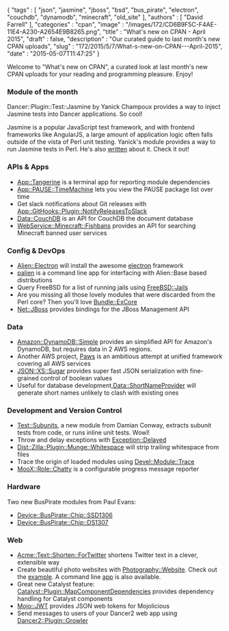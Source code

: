 {
   "tags" : [
      "json",
      "jasmine",
      "jboss",
      "bsd",
      "bus_pirate",
      "electron",
      "couchdb",
      "dynamodb",
      "minecraft",
      "old_site"
   ],
   "authors" : [
      "David Farrell"
   ],
   "categories" : "cpan",
   "image" : "/images/172/CD6B9F5C-F4AE-11E4-A230-A2654E9B8265.png",
   "title" : "What's new on CPAN - April 2015",
   "draft" : false,
   "description" : "Our curated guide to last month's new CPAN uploads",
   "slug" : "172/2015/5/7/What-s-new-on-CPAN---April-2015",
   "date" : "2015-05-07T11:47:25"
}


Welcome to "What's new on CPAN", a curated look at last month's new CPAN uploads for your reading and programming pleasure. Enjoy!

### Module of the month

Dancer::Plugin::Test::Jasmine by Yanick Champoux provides a way to inject Jasmine tests into Dancer applications. So cool!

Jasmine is a popular JavaScript test framework, and with frontend frameworks like AngularJS, a large amount of application logic often falls outside of the vista of Perl unit testing. Yanick's module provides a way to run Jasmine tests in Perl. He's also [written](http://techblog.babyl.ca/entry/dancer-jasmine) about it. Check it out!

### APIs & Apps

-   [App::Tangerine](https://metacpan.org/pod/App::Tangerine) is a terminal app for reporting module dependencies
-   [App::PAUSE::TimeMachine](https://metacpan.org/pod/App::PAUSE::TimeMachine) lets you view the PAUSE package list over time
-   Get slack notifications about Git releases with [App::GitHooks::Plugin::NotifyReleasesToSlack](https://metacpan.org/pod/App::GitHooks::Plugin::NotifyReleasesToSlack)
-   [Data::CouchDB](https://metacpan.org/pod/Data::CouchDB) is an API for CouchDB the document database
-   [WebService::Minecraft::Fishbans](https://metacpan.org/pod/WebService::Minecraft::Fishbans) provides an API for searching Minecraft banned user services

### Config & DevOps

-   [Alien::Electron](https://metacpan.org/pod/Alien::Electron) will install the awesome [electron](http://electron.atom.io/) framework
-   [palien](https://metacpan.org/pod/palien) is a command line app for interfacing with Alien::Base based distributions
-   Query FreeBSD for a list of running jails using [FreeBSD::Jails](https://metacpan.org/pod/FreeBSD::Jails)
-   Are you missing all those lovely modules that were discarded from the Perl core? Then you'll love [Bundle::ExCore](https://metacpan.org/pod/Bundle::ExCore)
-   [Net::JBoss](https://metacpan.org/pod/Net::JBoss) provides bindings for the JBoss Management API

### Data

-   [Amazon::DynamoDB::Simple](https://metacpan.org/pod/Amazon::DynamoDB::Simple) provides an simplified API for Amazon's DynamoDB, but requires data in 2 AWS regions.
-   Another AWS project, [Paws](https://metacpan.org/pod/Paws) is an ambitious attempt at unified framework covering all AWS services
-   [JSON::XS::Sugar](https://metacpan.org/pod/JSON::XS::Sugar) provides super fast JSON serialization with fine-grained control of boolean values
-   Useful for database development,[Data::ShortNameProvider](https://metacpan.org/pod/Data::ShortNameProvider) will generate short names unlikely to clash with existing ones

### Development and Version Control

-   [Test::Subunits](https://metacpan.org/pod/Test::Subunits), a new module from Damian Conway, extracts subunit tests from code, or runs inline unit tests. Wowl!
-   Throw and delay exceptions with [Exception::Delayed](https://metacpan.org/pod/Exception::Delayed)
-   [Dist::Zilla::Plugin::Munge::Whitespace](https://metacpan.org/pod/Dist::Zilla::Plugin::Munge::Whitespace) will strip trailing whitespace from files
-   Trace the origin of loaded modules using [Devel::Module::Trace](https://metacpan.org/pod/Devel::Module::Trace)
-   [MooX::Role::Chatty](https://metacpan.org/pod/MooX::Role::Chatty) is a configurable progress message reporter

### Hardware

Two new BusPirate modules from Paul Evans:

-   [Device::BusPirate::Chip::SSD1306](https://metacpan.org/pod/Device::BusPirate::Chip::SSD1306)
-   [Device::BusPirate::Chip::DS1307](https://metacpan.org/pod/Device::BusPirate::Chip::DS1307)

### Web

-   [Acme::Text::Shorten::ForTwitter](https://metacpan.org/pod/Acme::Text::Shorten::ForTwitter) shortens Twitter text in a clever, extensible way
-   Create beautiful photo websites with [Photography::Website](https://metacpan.org/pod/Photography::Website). Check out the [example](http://www.superformosa.nl/). A command line [app](https://metacpan.org/pod/distribution/Photography-Website/bin/photog) is also available.
-   Great new Catalyst feature: [Catalyst::Plugin::MapComponentDependencies](https://metacpan.org/pod/Catalyst::Plugin::MapComponentDependencies) provides dependency handling for Catalyst components
-   [Mojo::JWT](https://metacpan.org/pod/Mojo::JWT) provides JSON web tokens for Mojolicious
-   Send messages to users of your Dancer2 web app using [Dancer2::Plugin::Growler](https://metacpan.org/pod/Dancer2::Plugin::Growler)

